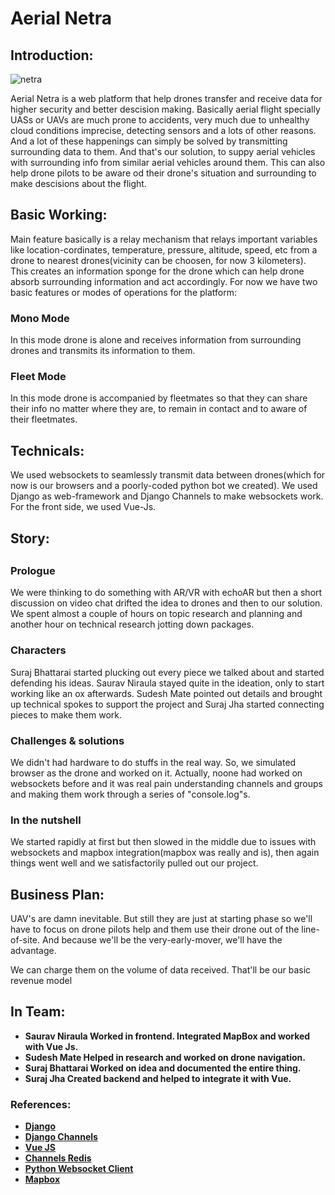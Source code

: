 <h1> Aerial Netra </h2>

<h2>Introduction:</h2>

<img src="https://i.ibb.co/2dzV1GM/netra.png" alt="netra" border="0">

<p>Aerial Netra is a web platform that help drones transfer and receive data for higher security and better descision making. Basically aerial flight specially UASs or UAVs are much prone to accidents, very much due to unhealthy cloud conditions imprecise, detecting sensors and a lots of other reasons. And a lot of these happenings can simply be solved by transmitting surrounding data to them. And that's our solution, to suppy aerial vehicles with surrounding info from similar aerial vehicles around them. This can also help drone pilots to be aware od their drone's situation and surrounding to make descisions about the flight. </p>

<h2>Basic Working:</h2>

<p>Main feature basically is a relay mechanism that relays important variables like location-cordinates, temperature, pressure, altitude, speed, etc from a drone to nearest drones(vicinity can be choosen, for now 3 kilometers). This creates an information sponge for the drone which can help drone absorb surrounding information and act accordingly. For now we have two basic features or modes of operations for the platform:</p>

<h3>Mono Mode</h3>

<p>In this mode drone is alone and receives information from surrounding drones and transmits its information to them. </p>

<h3>Fleet Mode</h3>

<p>In this mode drone is accompanied by fleetmates so that they can share their info no matter where they are, to remain in contact and to aware of their fleetmates.</p>


<h2>Technicals:</h2>

<p>We used websockets to seamlessly transmit data between drones(which for now is our browsers and a poorly-coded python bot we created). We used Django as web-framework and Django Channels to make websockets work. For the front side, we used Vue-Js.<p>


<h2>Story:<h2>

<h3>Prologue</h2>
<p>We were thinking to do something with AR/VR with echoAR but then a short discussion on video chat drifted the idea to drones and then to our solution. We spent almost a couple of hours on topic research and planning and another hour on technical research jotting down packages.</p>

<h3>Characters</h3>
<p>Suraj Bhattarai started plucking out every piece we talked about and started defending his ideas. Saurav Niraula stayed quite in the ideation, only to start working like an ox afterwards. Sudesh Mate pointed out details and brought up technical spokes to support the project and Suraj Jha started connecting pieces to make them work.</p>

<h3>Challenges & solutions</h3>
<p>We didn't had hardware to do stuffs in the real way. So, we simulated browser as the drone and worked on it. Actually, noone had worked on websockets before and it was real pain understanding channels and groups and making them work through a series of "console.log"s. </p>

<h3>In the nutshell</h3>
<p>We started rapidly at first but then slowed in the middle due to issues with websockets and mapbox integration(mapbox was really and is), then again things went well and we satisfactorily pulled out our project.</p>

<h2>Business Plan:</h2>

<p>UAV's are damn inevitable. But still they are just at starting phase so we'll have to focus on drone pilots help and them use their drone out of the line-of-site. And because we'll be the very-early-mover, we'll have the advantage. </p>

<p> We can charge them on the volume of data received. That'll be our basic revenue model</p>


<h2>In Team:</h2>
<ul>
    <li><b>Saurav Niraula<b> Worked in frontend. Integrated MapBox and worked with Vue Js.</li>
    <li><b>Sudesh Mate<b> Helped in research and worked on drone navigation.</li>
    <li><b>Suraj Bhattarai<b> Worked on idea and documented the entire thing. </li>
    <li><b>Suraj Jha<b> Created backend and helped to integrate it with Vue.</li>
</ul>


<h3> References: </h3>

<ul>
    <li><a href = "https://www.djangoproject.com/">Django</a></li>
    <li><a href = "https://channels.readthedocs.io/en/latest/"> Django Channels </a></li>
    <li><a href = "https://vuejs.org/">Vue JS </a></li>
    <li><a href = "https://pypi.org/project/channels-redis/">Channels Redis</a></li>
    <li><a href  = "https://pypi.org/project/websocket_client/"> Python Websocket Client</a></li>
    <li><a href = "https://docs.mapbox.com/mapbox-gl-js/api/"> Mapbox </a></li>
